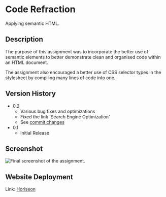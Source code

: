 # Code Refraction

Applying semantic HTML.

## Description

The purpose of this assignment was to incorporate the better use of semantic elements to better demonstrate clean and organised code within an HTML document.

The assignment also encouraged a better use of CSS selector types in the stylesheet by compiling many lines of code into one.

## Version History

* 0.2
    * Various bug fixes and optimizations
    * Fixed the link 'Search Engine Optimization'
    * See [commit changes](https://github.com/Mrgnoblennon/Homework-1/graphs/commit-activity)
* 0.1
    * Initial Release

## Screenshot

![Final screenshot of the assignment.](/assets/images/Final.png)

## Website Deployment

Link: [Horiseon](https://mrgnoblennon.github.io/Code-Refractor/)
